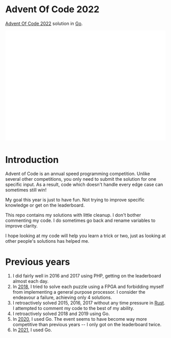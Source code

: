 # Advent Of Code 2022
[Advent Of Code 2022](https://adventofcode.com/2022) solution in [Go](https://golang.org/).

<img src="/tree.svg">

# Introduction
Advent of Code is an annual speed programming competition. Unlike several other
competitions, you only need to submit the solution for one specific input. As a
result, code which doesn't handle every edge case can sometimes still win!

My goal this year is just to have fun. Not trying to improve specific knowledge or get on the leaderboard.

This repo contains my solutions with little cleanup. I don't bother commenting my code. I do sometimes go back and
rename variables to improve clarity.

I hope looking at my code will help you learn a trick or two, just as looking at other people's solutions has helped
me.

# Previous years

1. I did fairly well in 2016 and 2017 using PHP, getting on the leaderboard almost each day.
2. In [2018](https://github.com/alokmenghrajani/adventofcode2018), I tried to solve each puzzle using a FPGA and forbidding myself from implementing a general purpose
   processor. I consider the endeavour a failure, achieving only 4 solutions.
3. I retroactively solved 2015, 2016, 2017 without any time pressure in [Rust](https://github.com/alokmenghrajani/adventofcode). I attempted to comment my code to the best of my ability.
4. I retroactively solved 2018 and 2019 using Go.
5. In [2020](https://github.com/alokmenghrajani/adventofcode2020), I used Go. The event seems to have become way more competitive than previous years -- I only got on the leaderboard twice.
6. In [2021](https://github.com/alokmenghrajani/adventofcode2021/), I used Go.
